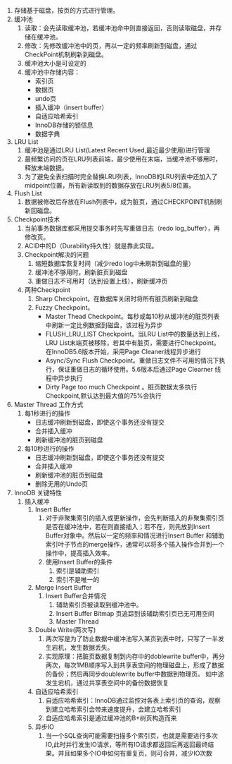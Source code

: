 1. 存储基于磁盘，按页的方式进行管理。
2. 缓冲池
   1. 读取：会先读取缓冲池，若缓冲池命中则直接返回，否则读取磁盘，并存储在缓冲池。
   2. 修改：先修改缓冲池中的页，再以一定的频率刷新到磁盘，通过CheckPoint机制刷新到磁盘。
   3. 缓冲池大小是可设定的
   4. 缓冲池中存储内容：
      - 索引页
      - 数据页
      - undo页
      - 插入缓冲（insert buffer）
      - 自适应哈希索引
      - InnoDB存储的锁信息
      - 数据字典
3. LRU List
   1. 缓冲池是通过LRU List(Latest Recent Used,最近最少使用)进行管理
   2. 最频繁访问的页在LRU列表前端，最少使用在末端，当缓冲池不够用时，释放末端数据。
   3. 为了避免全表扫描时完全替换LRU列表，InnoDB的LRU列表中还加入了midpoint位置，所有新读取到的数据存放在LRU列表5/8位置。
4. Flush List
   1. 数据被修改后存放在Flush列表中，成为脏页，通过CHECKPOINT机制刷新回磁盘。
5. Checkpoint技术
   1. 当前事务数据库都采用提交事务时先写重做日志（redo log_buffer），再修改页。
   2. ACID中的D（Durability持久性）就是靠此实现。
   3. Checkpoint解决的问题
      1. 缩短数据库恢复时间（减少redo log中未刷新到磁盘的量）
      2. 缓冲池不够用时，刷新脏页到磁盘
      3. 重做日志不可用时（达到设置上线），刷新缓冲页
   4. 两种Checkpoint
      1. Sharp Checkpoint。在数据库关闭时将所有脏页刷新到磁盘
      2. Fuzzy Checkpoint。
         - Master Thead Checkpoint。每秒或每10秒从缓冲池的脏页列表中刷新一定比例数据到磁盘，该过程为异步
         - FLUSH_LRU_LIST Checkpoint。当LRU List中的数量达到上线，LRU List末端页被移除，若其中有脏页，需要进行Checkpoint。在InnoDB5.6版本开始，采用Page Cleaner线程异步进行
         - Async/Sync Flush Checkpoint。重做日志文件不可用的情况下执行，保证重做日志的循环使用。5.6版本后通过Page Clearner 线程中异步执行
         - Dirty Page too much Checkpoint 。脏页数据太多执行Checkpoint,默认达到最大值的75%会执行
6. Master Thread 工作方式
   1. 每1秒进行的操作
      - 日志缓冲刷新到磁盘，即使这个事务还没有提交
      - 合并插入缓冲
      - 刷新缓冲池的脏页到磁盘
   2. 每10秒进行的操作
      - 日志缓冲刷新到磁盘，即使这个事务还没有提交
      - 合并插入缓冲
      - 刷新缓冲池的脏页到磁盘
      - 删除无用的Undo页
7. InnoDB 关键特性
   1. 插入缓冲
      1. Insert Buffer
         1. 对于非聚集索引的插入或更新操作，会先判断插入的非聚集索引页是否在缓冲池中，若在则直接插入；若不在，则先放到Insert Buffer对象中。然后以一定的频率和情况进行Insert Buffer
         和辅助索引叶子节点的merge操作，通常可以将多个插入操作合并到一个操作中，提高插入效率。
         2. 使用Insert Buffer的条件
            1. 索引是辅助索引
            2. 索引不是唯一的
      2. Merge Insert Buffer
         1. Insert Buffer合并情况
            1. 辅助索引页被读取到缓冲池中。
            2. Insert Buffer Bitmap 页追踪到该辅助索引页已无可用空间
            3. Master Thread
      3. Double Write(两次写)
         1. 两次写是为了防止数据中缓冲池写入某页到表中时，只写了一半发生宕机，发生数据丢失。
         2. 实现原理：把脏页数据复制到内存中的doblewrite buffer中，再分两次，每次1MB顺序写入到共享表空间的物理磁盘上，形成了数据的备份；然后再同步doublewrite buffer中数据到物理页。
         如中途发生宕机，通过共享表空间中的备份数据恢复
      4. 自适应哈希索引
         1. 自适应哈希索引：InnoDB通过监控对各表上索引页的查询，观察到建立哈希索引会带来速度提升，会建立哈希索引
         2. 自适应哈希索引是通过缓冲池的B+树页构造而来
      5. 异步IO
         1. 当一个SQL查询可能需要扫描多个索引页，也就是需要进行多次IO,此时并行发生IO请求，等所有IO请求都返回后再返回最终结果。并且如果多个IO中如何有重复页，则可合并，减少IO次数
      
